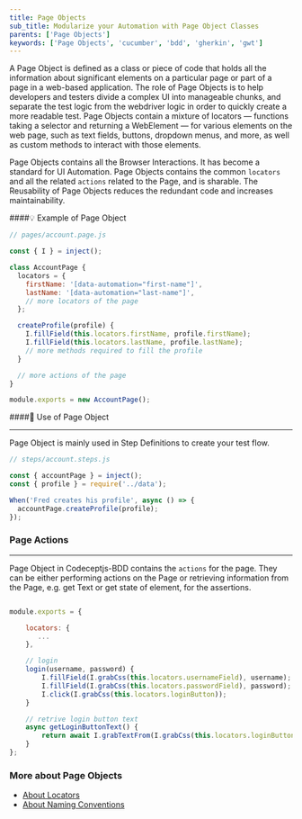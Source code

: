 ```yaml
---
title: Page Objects
sub_title: Modularize your Automation with Page Object Classes
parents: ['Page Objects']
keywords: ['Page Objects', 'cucumber', 'bdd', 'gherkin', 'gwt']
---
```


A Page Object is defined as a class or piece of code that holds all the information about significant elements on a particular page or part of a page in a web-based application. The role of Page Objects is to help developers and testers divide a complex UI into manageable chunks, and separate the test logic from the webdriver logic in order to quickly create a more readable test. Page Objects contain a mixture of locators — functions taking a selector and returning a WebElement — for various elements on the web page, such as text fields, buttons, dropdown menus, and more, as well as custom methods to interact with those elements.

Page Objects contains all the Browser Interactions. It has become a standard for UI Automation. Page Objects contains the common `locators` and all the related `actions` related to the Page, and is sharable. The Reusability of Page Objects reduces the redundant code and increases maintainability.

####💡 Example of Page Object

```javascript
// pages/account.page.js

const { I } = inject();

class AccountPage {
  locators = {
    firstName: '[data-automation="first-name"]',
    lastName: '[data-automation="last-name"]',
    // more locators of the page
  };

  createProfile(profile) {
    I.fillField(this.locators.firstName, profile.firstName);
    I.fillField(this.locators.lastName, profile.lastName);
    // more methods required to fill the profile
  }

  // more actions of the page
}

module.exports = new AccountPage();
```

####🧩 Use of Page Object

---

Page Object is mainly used in Step Definitions to create your test flow.

```javascript
// steps/account.steps.js

const { accountPage } = inject();
const { profile } = require('../data');

When('Fred creates his profile', async () => {
  accountPage.createProfile(profile);
});
```

### Page Actions

---

Page Object in Codeceptjs-BDD contains the `actions` for the page. They can be either performing actions on the Page or retrieving information from the Page, e.g. get Text or get state of element, for the assertions.

```javascript

module.exports = {

    locators: {
       ...
    },

    // login
    login(username, password) {
        I.fillField(I.grabCss(this.locators.usernameField), username);
        I.fillField(I.grabCss(this.locators.passwordField), password);
        I.click(I.grabCss(this.locators.loginButton));
    }

    // retrive login button text
    async getLoginButtonText() {
        return await I.grabTextFrom(I.grabCss(this.locators.loginButton));
    }
};

```

### More about Page Objects

- [About Locators](/05-page-objects/2-locators/)
- [About Naming Conventions](/05-page-objects/3-naming-conventions/)
